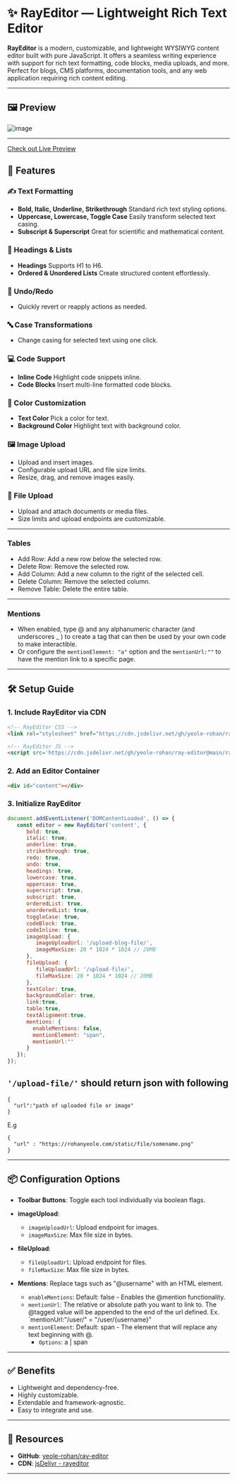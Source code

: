 # ✨ RayEditor — Lightweight Rich Text Editor

**RayEditor** is a modern, customizable, and lightweight WYSIWYG content editor built with pure JavaScript. It offers a seamless writing experience with support for rich text formatting, code blocks, media uploads, and more. Perfect for blogs, CMS platforms, documentation tools, and any web application requiring rich content editing.

---

## 🖼️ Preview
![image](https://github.com/user-attachments/assets/d9f38163-fdfa-4f57-9d16-1234e6d78b7c)

---

[Check out Live Preview](https://rohanyeole.com/ray-editor/)

## 🚀 Features

### ✍️ Text Formatting

* **Bold, Italic, Underline, Strikethrough**
  Standard rich text styling options.
* **Uppercase, Lowercase, Toggle Case**
  Easily transform selected text casing.
* **Subscript & Superscript**
  Great for scientific and mathematical content.

### 🧱 Headings & Lists

* **Headings**
  Supports H1 to H6.
* **Ordered & Unordered Lists**
  Create structured content effortlessly.

### 🔄 Undo/Redo

* Quickly revert or reapply actions as needed.

### 🔤 Case Transformations

* Change casing for selected text using one click.

### 💻 Code Support

* **Inline Code**
  Highlight code snippets inline.
* **Code Blocks**
  Insert multi-line formatted code blocks.

### 🎨 Color Customization

* **Text Color**
  Pick a color for text.
* **Background Color**
  Highlight text with background color.

### 🖼️ Image Upload

* Upload and insert images.
* Configurable upload URL and file size limits.
* Resize, drag, and remove images easily.

### 📄 File Upload

* Upload and attach documents or media files.
* Size limits and upload endpoints are customizable.

---

### Tables

* Add Row: Add a new row below the selected row.
* Delete Row: Remove the selected row.
* Add Column: Add a new column to the right of the selected cell.
* Delete Column: Remove the selected column.
* Remove Table: Delete the entire table.

---

### Mentions

* When enabled, type @ and any alphanumeric character (and underscores _ ) to create a tag that can then be used by your own code to make interactible. 
* Or configure the `mentionElement: "a"` option and the `mentionUrl:""` to have the mention link to a specific page.

---

## 🛠️ Setup Guide

### 1. Include RayEditor via CDN

```html
<!-- RayEditor CSS -->
<link rel="stylesheet" href="https://cdn.jsdelivr.net/gh/yeole-rohan/ray-editor@main/ray-editor.css">

<!-- RayEditor JS -->
<script src='https://cdn.jsdelivr.net/gh/yeole-rohan/ray-editor@main/ray-editor.js'></script>
```

### 2. Add an Editor Container

```html
<div id="content"></div>
```

### 3. Initialize RayEditor

```javascript
document.addEventListener('DOMContentLoaded', () => {
   const editor = new RayEditor('content', {
      bold: true,
      italic: true,
      underline: true,
      strikethrough: true,
      redo: true,
      undo: true,
      headings: true,
      lowercase: true,
      uppercase: true,
      superscript: true,
      subscript: true,
      orderedList: true,
      unorderedList: true,
      toggleCase: true,
      codeBlock: true,
      codeInline: true,
      imageUpload: {
         imageUploadUrl: '/upload-blog-file/',
         imageMaxSize: 20 * 1024 * 1024 // 20MB
      },
      fileUpload: {
         fileUploadUrl: '/upload-file/',
         fileMaxSize: 20 * 1024 * 1024 // 20MB
      },
      textColor: true,
      backgroundColor: true,
      link:true,
      table:true,
      textAlignment:true,
      mentions: {
        enableMentions: false,
        mentionElement: "span",
        mentionUrl:""
      }
   });
});
```

## ```'/upload-file/'``` should return json with following

```
{
  "url":"path of uploaded file or image"
}
```
E.g 

```
{
  "url" : "https://rohanyeole.com/static/file/somename.png"
}
```

---

## 📦 Configuration Options

* **Toolbar Buttons**: Toggle each tool individually via boolean flags.
* **imageUpload**:

  * `imageUploadUrl`: Upload endpoint for images.
  * `imageMaxSize`: Max file size in bytes.
* **fileUpload**:

  * `fileUploadUrl`: Upload endpoint for files.
  * `fileMaxSize`: Max file size in bytes.

* **Mentions**: Replace tags such as "@username" with an HTML element.

  * `enableMentions`: Default: false - Enables the @mention functionality.
  * `mentionUrl`: The relative or absolute path you want to link to. The @tagged value will be appended to the end of the url defined. Ex. `mentionUrl:"/user/" = "/user/{username}"
  * `mentionElement`: Default: span - The element that will replace any text beginning with @. 
    * `Options`: a | span

---

## ✅ Benefits

* Lightweight and dependency-free.
* Highly customizable.
* Extendable and framework-agnostic.
* Easy to integrate and use.

---

## 🔗 Resources

* **GitHub**: [yeole-rohan/ray-editor](https://github.com/yeole-rohan/ray-editor)
* **CDN**: [jsDelivr - rayeditor](https://www.jsdelivr.com/package/npm/rayeditor)

---
